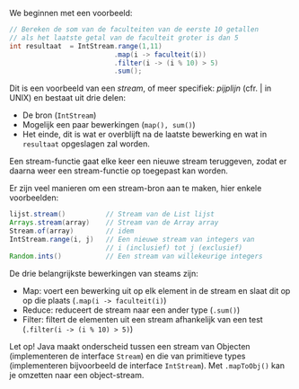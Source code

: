 We beginnen met een voorbeeld:

```java
// Bereken de som van de faculteiten van de eerste 10 getallen
// als het laatste getal van de faculteit groter is dan 5
int resultaat  = IntStream.range(1,11)
                          .map(i -> faculteit(i))
                          .filter(i -> (i % 10) > 5)
                          .sum();
```

Dit is een voorbeeld van een _stream_, of meer specifiek: _pijplijn_ (cfr. | in UNIX) en bestaat uit drie delen:

- De bron (`IntStream`)
- Mogelijk een paar bewerkingen (`map(), sum()`)
- Het einde, dit is wat er overblijft na de laatste bewerking en wat in `resultaat` opgeslagen zal worden.

Een stream-functie gaat elke keer een nieuwe stream teruggeven, zodat er daarna weer een stream-functie op toegepast kan worden.

Er zijn veel manieren om een stream-bron aan te maken, hier enkele voorbeelden:

```java
lijst.stream()          // Stream van de List lijst
Arrays.stream(array)    // Stream van de Array array
Stream.of(array)        // idem
IntStream.range(i, j)   // Een nieuwe stream van integers van
                        // i (inclusief) tot j (exclusief)
Random.ints()           // Een stream van willekeurige integers
```

De drie belangrijkste bewerkingen van steams zijn:

- Map: voert een bewerking uit op elk element in de stream en slaat dit op op die plaats (`.map(i -> faculteit(i)`)
- Reduce: reduceert de stream naar een ander type (`.sum()`)
- Filter: filtert de elementen uit een stream afhankelijk van een test (`.filter(i -> (i % 10) > 5)`)

Let op! Java maakt onderscheid tussen een stream van Objecten (implementeren de interface `Stream`) en die van primitieve types (implementeren bijvoorbeeld de interface `IntStream`). Met `.mapToObj()` kan je omzetten naar een object-stream.